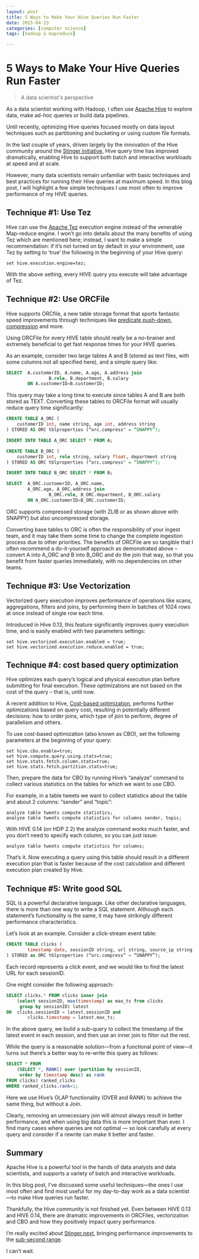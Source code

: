```yaml
---
layout: post
title: 5 Ways to Make Your Hive Queries Run Faster  
date: 2015-04-23
categories: [computer science]
tags: [hadoop & mapreduce]

---
```



# 5 Ways to Make Your Hive Queries Run Faster 


> A data scientist's perspective

As a data scientist working with Hadoop, I often use [Apache
Hive](http://hortonworks.com/hadoop/hive "Apache Hive") to explore data,
make ad-hoc queries or build data pipelines.

Until recently, optimizing Hive queries focused mostly on data layout
techniques such as partitioning and bucketing or using custom file
formats.

In the last couple of years, driven largely by the innovation of the
Hive community around the [Stinger
initiative](http://hortonworks.com/blog/100x-faster-hive/), Hive query
time has improved dramatically, enabling Hive to support both batch and
interactive workloads at speed and at scale.

However, many data scientists remain unfamiliar with basic techniques
and best practices for running their Hive queries at maximum speed. In
this blog post, I will highlight a few simple techniques I use most
often to improve performance of my HIVE queries.

## Technique \#1: Use Tez

Hive can use the [Apache
Tez](http://hortonworks.com/hadoop/tez "Apache Tez") execution engine
instead of the venerable Map-reduce engine. I won’t go into details
about the many benefits of using Tez which are mentioned here; instead,
I want to make a simple recommendation: if it’s not turned on by default
in your environment, use Tez by setting to ‘true’ the following in the
beginning of your Hive query:

```
set hive.execution.engine=tez;
```

With the above setting, every HIVE query you execute will take advantage
of Tez.

## Technique \#2: Use ORCFile

Hive supports ORCfile, a new table storage format that sports fantastic
speed improvements through techniques like [predicate push-down,
compression](http://hortonworks.com/blog/orcfile-in-hdp-2-better-compression-better-performance/)
and more.

Using ORCFile for every HIVE table should really be a no-brainer and
extremely beneficial to get fast response times for your HIVE queries.

As an example, consider two large tables A and B (stored as text files,
with some columns not all specified here), and a simple query like:

```sql
SELECT  A.customerID, A.name, A.age, A.address join 
                B.role, B.department, B.salary 
        ON A.customerID=B.customerID;
```

This query may take a long time to execute since tables A and B are both
stored as TEXT. Converting these tables to ORCFile format will usually
reduce query time significantly:

```sql
CREATE TABLE A_ORC (
    customerID int, name string, age int, address string
) STORED AS ORC tblproperties (“orc.compress" = “SNAPPY”);

INSERT INTO TABLE A_ORC SELECT * FROM A;

CREATE TABLE B_ORC (
    customerID int, role string, salary float, department string
) STORED AS ORC tblproperties (“orc.compress" = “SNAPPY”);

INSERT INTO TABLE B_ORC SELECT * FROM B;

SELECT  A_ORC.customerID, A_ORC.name, 
        A_ORC.age, A_ORC.address join 
                B_ORC.role, B_ORC.department, B_ORC.salary 
        ON A_ORC.customerID=B_ORC.customerID;
```

ORC supports compressed storage (with ZLIB or as shown above with
SNAPPY) but also uncompressed storage.

Converting base tables to ORC is often the responsibility of your ingest
team, and it may take them some time to change the complete ingestion
process due to other priorities. The benefits of ORCFile are so tangible
that I often recommend a do-it-yourself approach as demonstrated above –
convert A into A\_ORC and B into B\_ORC and do the join that way, so
that you benefit from faster queries immediately, with no dependencies
on other teams.

## Technique \#3: Use Vectorization

Vectorized query execution improves performance of operations like
scans, aggregations, filters and joins, by performing them in batches of
1024 rows at once instead of single row each time.

Introduced in Hive 0.13, this feature significantly improves query
execution time, and is easily enabled with two parameters settings:

```
set hive.vectorized.execution.enabled = true;
set hive.vectorized.execution.reduce.enabled = true;
```

## Technique \#4: cost based query optimization

Hive optimizes each query’s logical and physical execution plan before
submitting for final execution. These optimizations are not based on the
cost of the query – that is, until now.

A recent addition to Hive, [Cost-based
optimization](http://docs.hortonworks.com/HDPDocuments/HDP2/HDP-2.2.0/Cost_based_SQL_Optimization_v22/index.html#Item1.1 "CBO"),
performs further optimizations based on query cost, resulting in
potentially different decisions: how to order joins, which type of join
to perform, degree of parallelism and others.

To use cost-based optimization (also known as CBO), set the following
parameters at the beginning of your query:

```
set hive.cbo.enable=true;
set hive.compute.query.using.stats=true;
set hive.stats.fetch.column.stats=true;
set hive.stats.fetch.partition.stats=true;
```

Then, prepare the data for CBO by running Hive’s “analyze” command to
collect various statistics on the tables for which we want to use CBO.

For example, in a table tweets we want to collect statistics about the
table and about 2 columns: “sender” and “topic”:

```
analyze table tweets compute statistics;
analyze table tweets compute statistics for columns sender, topic;
```

With HIVE 0.14 (on HDP 2.2) the analyze command works much faster, and
you don’t need to specify each column, so you can just issue:

```
analyze table tweets compute statistics for columns;
```

That’s it. Now executing a query using this table should result in a
different execution plan that is faster because of the cost calculation
and different execution plan created by Hive.

## Technique \#5: Write good SQL

SQL is a powerful declarative language. Like other declarative
languages, there is more than one way to write a SQL statement. Although
each statement’s functionality is the same, it may have strikingly
different performance characteristics.

Let’s look at an example. Consider a click-stream event table:

```sql
CREATE TABLE clicks (
        timestamp date, sessionID string, url string, source_ip string
) STORED as ORC tblproperties (“orc.compress” = “SNAPPY”);
```

Each record represents a click event, and we would like to find the
latest URL for each sessionID.

One might consider the following approach:

```sql
SELECT clicks.* FROM clicks inner join 
    (select sessionID, max(timestamp) as max_ts from clicks 
     group by sessionID) latest
ON  clicks.sessionID = latest.sessionID and 
        clicks.timestamp = latest.max_ts;
```

In the above query, we build a sub-query to collect the timestamp of the
latest event in each session, and then use an inner join to filter out
the rest.

While the query is a reasonable solution—from a functional point of
view—it turns out there’s a better way to re-write this query as
follows:

```sql
SELECT * FROM
    (SELECT *, RANK() over (partition by sessionID, 
     order by timestamp desc) as rank        
FROM clicks) ranked_clicks
WHERE ranked_clicks.rank=1;
```

Here we use Hive’s OLAP functionality (OVER and RANK) to achieve the
same thing, but without a Join.

Clearly, removing an unnecessary join will almost always result in
better performance, and when using big data this is more important than
ever. I find many cases where queries are not optimal — so look
carefully at every query and consider if a rewrite can make it better
and faster.

## Summary

Apache Hive is a powerful tool in the hands of data analysts and data
scientists, and supports a variety of batch and interactive workloads.

In this blog post, I’ve discussed some useful techniques—the ones I use
most often and find most useful for my day-to-day work as a data
scientist—to make Hive queries run faster.

Thankfully, the Hive community is not finished yet. Even between HIVE
0.13 and HIVE 0.14, there are dramatic improvements in ORCFiles,
vectorization and CBO and how they positively impact query performance.

I’m really excited about
[Stinger.next](http://hortonworks.com/blog/stinger-next-enterprise-sql-hadoop-scale-apache-hive/),
bringing performance improvements to the [sub-second
range](http://hortonworks.com/blog/stinger-next-enterprise-sql-hadoop-scale-apache-hive/).

I can’t wait.